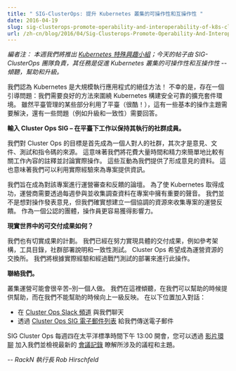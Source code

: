 ```yaml
---
title: " SIG-ClusterOps: 提升 Kubernetes 叢集的可操作性和互操作性 "
date: 2016-04-19
slug: sig-clusterops-promote-operability-and-interoperability-of-k8s-clusters
url: /zh-cn/blog/2016/04/Sig-Clusterops-Promote-Operability-And-Interoperability-Of-K8S-Clusters
---
```

<!--
---
title: " SIG-ClusterOps: Promote operability and interoperability of Kubernetes clusters "
date: 2016-04-19
slug: sig-clusterops-promote-operability-and-interoperability-of-k8s-clusters
url: /zh-cn/blog/2016/04/Sig-Clusterops-Promote-Operability-And-Interoperability-Of-K8S-Clusters
---
-->
<!--
_Editor’s note: This week we’re featuring [Kubernetes Special Interest Groups](https://github.com/kubernetes/kubernetes/wiki/Special-Interest-Groups-(SIGs)); Today’s post is by the SIG-ClusterOps team whose mission is to promote operability and interoperability of Kubernetes clusters -- to listen, help & escalate._ 
-->
_編者注： 本週我們將推出 [Kubernetes 特殊興趣小組](https://github.com/kubernetes/kubernetes/wiki/Special-Interest-Groups-(SIGs))；今天的帖子由 SIG-ClusterOps 團隊負責，其任務是促進 Kubernetes 叢集的可操作性和互操作性 -- 傾聽，幫助和升級。_  

<!--
We think Kubernetes is an awesome way to run applications at scale! Unfortunately, there's a bootstrapping problem: we need good ways to build secure & reliable scale environments around Kubernetes. While some parts of the platform administration leverage the platform (cool!), there are fundamental operational topics that need to be addressed and questions (like upgrade and conformance) that need to be answered.  
-->
我們認為 Kubernetes 是大規模執行應用程式的絕佳方法！
不幸的是，存在一個引導問題：我們需要良好的方法來圍繞 Kubernetes 構建安全可靠的擴充套件環境。
雖然平臺管理的某些部分利用了平臺（很酷！），這有一些基本的操作主題需要解決，還有一些問題（例如升級和一致性）需要回答。

<!--
**Enter Cluster Ops SIG – the community members who work under the platform to keep it running.**  
-->
**輸入 Cluster Ops SIG – 在平臺下工作以保持其執行的社群成員。** 

<!--
Our objective for Cluster Ops is to be a person-to-person community first, and a source of opinions, documentation, tests and scripts second. That means we dedicate significant time and attention to simply comparing notes about what is working and discussing real operations. Those interactions give us data to form opinions. It also means we can use real-world experiences to inform the project.  
-->
我們對 Cluster Ops 的目標是首先成為一個人對人的社群，其次才是意見、文件、測試和指令碼的來源。
這意味著我們將花費大量時間和精力來簡單地比較有關工作內容的註釋並討論實際操作。
這些互動為我們提供了形成意見的資料。
這也意味著我們可以利用實際經驗來為專案提供資訊。

<!--
We aim to become the forum for operational review and feedback about the project. For Kubernetes to succeed, operators need to have a significant voice in the project by weekly participation and collecting survey data. We're not trying to create a single opinion about ops, but we do want to create a coordinated resource for collecting operational feedback for the project. As a single recognized group, operators are more accessible and have a bigger impact.  
-->
我們旨在成為對該專案進行運營審查和反饋的論壇。
為了使 Kubernetes 取得成功，運營商需要透過每週參與並收集調查資料在專案中擁有重要的聲音。
我們並不是想對操作發表意見，但我們確實想建立一個協調的資源來收集專案的運營反饋。
作為一個公認的團體，操作員更容易獲得影響力。

<!--
**What about real world deliverables?**  
-->
**現實世界中的可交付成果如何？**  

<!--
We've got plans for tangible results too. We’re already driving toward concrete deliverables like reference architectures, tool catalogs, community deployment notes and conformance testing. Cluster Ops wants to become the clearing house for operational resources. We're going to do it based on real world experience and battle tested deployments.  
-->
我們也有切實成果的計劃。
我們已經在努力實現具體的交付成果，例如參考架構，工具目錄，社群部署說明和一致性測試。
Cluster Ops 希望成為運營資源的交換所。
我們將根據實際經驗和經過戰鬥測試的部署來進行此操作。

<!--
**Connect with us.**  
-->
**聯絡我們。** 

<!--
Cluster Ops can be hard work – don't do it alone. We're here to listen, to help when we can and escalate when we can't. Join the conversation at: -->
叢集運營可能會很辛苦–別一個人做。
我們在這裡傾聽，在我們可以幫助的時候提供幫助，而在我們不能幫助的時候向上一級反映。
在以下位置加入對話：

<!--
- Chat with us on the [Cluster Ops Slack channel](https://kubernetes.slack.com/messages/sig-cluster-ops/)
- Email us at the [Cluster Ops SIG email list](https://groups.google.com/forum/#!forum/kubernetes-sig-cluster-ops)
-->
- 在 [Cluster Ops Slack 頻道](https://kubernetes.slack.com/messages/sig-cluster-ops/) 與我們聊天
- 透過 [Cluster Ops SIG 電子郵件列表](https://groups.google.com/forum/#!forum/kubernetes-sig-cluster-ops) 給我們傳送電子郵件

<!--
The Cluster Ops Special Interest Group meets weekly at 13:00PT on Thursdays, you can join us via the [video hangout](https://plus.google.com/hangouts/_/google.com/sig-cluster-ops) and see latest [meeting notes](https://docs.google.com/document/d/1IhN5v6MjcAUrvLd9dAWtKcGWBWSaRU8DNyPiof3gYMY/edit) for agendas and topics covered.  
-->
SIG Cluster Ops 每週四在太平洋標準時間下午 13:00 開會，您可以透過
[影片環聊](https://plus.google.com/hangouts/_/google.com/sig-cluster-ops) 加入我們並檢視最新的
[會議記錄](https://docs.google.com/document/d/1IhN5v6MjcAUrvLd9dAWtKcGWBWSaRU8DNyPiof3gYMY/edit)
瞭解所涉及的議程和主題。

<!--
_--Rob Hirschfeld, CEO, RackN&nbsp;_
-->
_-- RackN 執行長 Rob Hirschfeld_
